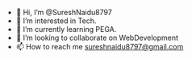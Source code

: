 - 👋 Hi, I’m @SureshNaidu8797
- 👀 I’m interested in Tech.
- 🌱 I’m currently learning PEGA.
- 💞️ I’m looking to collaborate on WebDevelopment
- 📫 How to reach me sureshnaidu8797@gmail.com

<!---
SureshNaidu8797/SureshNaidu8797 is a ✨ special ✨ repository because its `README.md` (this file) appears on your GitHub profile.
You can click the Preview link to take a look at your changes.
--->
